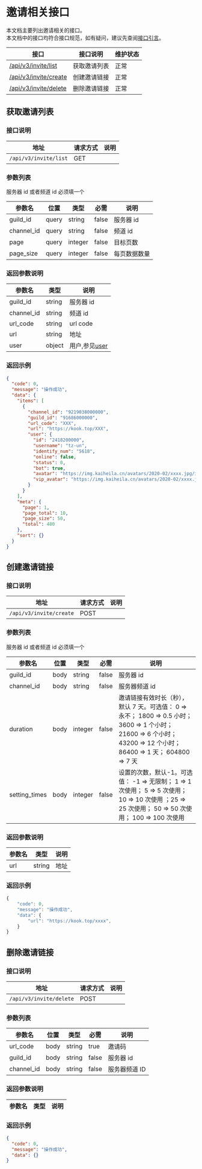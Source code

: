 # 邀请相关接口

本文档主要列出邀请相关的接口。  
本文档中的接口均符合接口规范，如有疑问，建议先查阅[接口引言](https://developer.kookapp.cn/doc/reference)。

| 接口                                   | 接口说明     | 维护状态 |
| -------------------------------------- | ------------ | -------- |
| [/api/v3/invite/list](#获取邀请列表)   | 获取邀请列表 | 正常     |
| [/api/v3/invite/create](#创建邀请链接) | 创建邀请链接 | 正常     |
| [/api/v3/invite/delete](#删除邀请链接) | 删除邀请链接 | 正常     |

## 获取邀请列表

### 接口说明

| 地址                  | 请求方式 | 说明 |
| --------------------- | -------- | ---- |
| `/api/v3/invite/list` | GET      |      |

### 参数列表

服务器 id 或者频道 id 必须填一个

| 参数名     | 位置  | 类型    | 必需  | 说明         |
| ---------- | ----- | ------- | ----- | ------------ |
| guild_id   | query | string  | false | 服务器 id    |
| channel_id | query | string  | false | 频道 id      |
| page       | query | integer | false | 目标页数     |
| page_size  | query | integer | false | 每页数据数量 |

### 返回参数说明

| 参数名     | 类型   | 说明                                                       |
| ---------- | ------ | ---------------------------------------------------------- |
| guild_id   | string | 服务器 id                                                  |
| channel_id | string | 频道 id                                                    |
| url_code   | string | url code                                                   |
| url        | string | 地址                                                       |
| user       | object | 用户,参见[user](https://developer.kookapp.cn/doc/objects) |

### 返回示例

```json
{
  "code": 0,
  "message": "操作成功",
  "data": {
    "items": [
      {
        "channel_id": "9219038000000",
        "guild_id": "91686000000",
        "url_code": "XXX",
        "url": "https://kook.top/XXX",
        "user": {
          "id": "2418200000",
          "username": "tz-un",
          "identify_num": "5618",
          "online": false,
          "status": 0,
          "bot": true,
          "avatar": "https://img.kaiheila.cn/avatars/2020-02/xxxx.jpg/icon",
          "vip_avatar": "https://img.kaiheila.cn/avatars/2020-02/xxxx.jpg/icon"
        }
      }
    ],
    "meta": {
      "page": 1,
      "page_total": 10,
      "page_size": 50,
      "total": 480
    },
    "sort": {}
  }
}
```

## 创建邀请链接

### 接口说明

| 地址                    | 请求方式 | 说明 |
| ----------------------- | -------- | ---- |
| `/api/v3/invite/create` | POST     |      |

### 参数列表

服务器 id 或者频道 id 必须填一个

| 参数名        | 位置 | 类型    | 必需  | 说明                                                                                                                                                                  |
| ------------- | ---- | ------- | ----- | --------------------------------------------------------------------------------------------------------------------------------------------------------------------- |
| guild_id      | body | string  | false | 服务器 id                                                                                                                                                             |
| channel_id    | body | string  | false | 服务器频道 id                                                                                                                                                         |
| duration      | body | integer | false | 邀请链接有效时长（秒），默认 7 天。可选值： 0 => 永不； 1800 => 0.5 小时； 3600 => 1 个小时； 21600 => 6 个小时； 43200 => 12 个小时； 86400 => 1 天； 604800 => 7 天 |
| setting_times | body | integer | false | 设置的次数，默认-1。可选值： -1 => 无限制； 1 => 1 次使用； 5 => 5 次使用； 10 => 10 次使用 ；25 => 25 次使用； 50 => 50 次使用； 100 => 100 次使用                   |

### 返回参数说明

| 参数名 | 类型   | 说明 |
| ------ | ------ | ---- |
| url    | string | 地址 |

### 返回示例

```javascript
{
    "code": 0,
    "message": "操作成功",
    "data": {
        "url": "https://kook.top/xxxx",
    }
}
```

## 删除邀请链接

### 接口说明

| 地址                    | 请求方式 | 说明 |
| ----------------------- | -------- | ---- |
| `/api/v3/invite/delete` | POST     |      |

### 参数列表

| 参数名     | 位置 | 类型   | 必需  | 说明          |
| ---------- | ---- | ------ | ----- | ------------- |
| url_code   | body | string | true  | 邀请码        |
| guild_id   | body | string | false | 服务器 id     |
| channel_id | body | string | false | 服务器频道 ID |

### 返回参数说明

| 参数名 | 类型 | 说明 |
| ------ | ---- | ---- |

### 返回示例

```json
{
  "code": 0,
  "message": "操作成功",
  "data": {}
}
```

